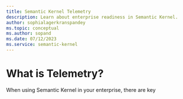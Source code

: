 ```yaml
---
title: Semantic Kernel Telemetry
description: Learn about enterprise readiness in Semantic Kernel.
author: sophialagerkranspandey
ms.topic: conceptual
ms.author: sopand
ms.date: 07/12/2023
ms.service: semantic-kernel
---
```


# What is Telemetry?

When using Semantic Kernel in your enterprise, there are key 

